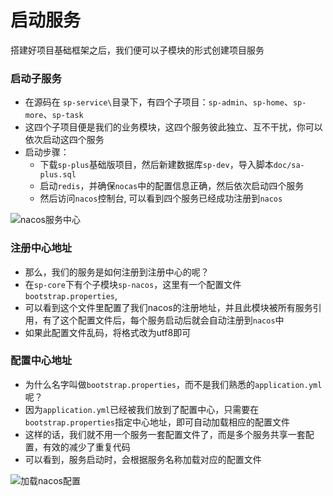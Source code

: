 # 启动服务

搭建好项目基础框架之后，我们便可以子模块的形式创建项目服务


### 启动子服务
- 在源码在 `sp-service\`目录下，有四个子项目：`sp-admin`、`sp-home`、`sp-more`、`sp-task`
- 这四个子项目便是我们的业务模块，这四个服务彼此独立、互不干扰，你可以依次启动这四个服务
- 启动步骤：
	- 下载`sp-plus`基础版项目，然后新建数据库`sp-dev`，导入脚本`doc/sa-plus.sql`
	- 启动`redis`，并确保`nocas`中的配置信息正确，然后依次启动四个服务
	- 然后访问`nacos`控制台, 可以看到四个服务已经成功注册到`nacos`

![nacos服务中心](http://oss.dev33.cn/sp-cloud/nacos-service-list.png)


### 注册中心地址
- 那么，我们的服务是如何注册到注册中心的呢？
- 在`sp-core`下有个子模块`sp-nacos`，这里有一个配置文件`bootstrap.properties`, 
- 可以看到这个文件里配置了我们nacos的注册地址，并且此模块被所有服务引用，有了这个配置文件后，每个服务启动后就会自动注册到`nacos`中
- 如果此配置文件乱码，将格式改为utf8即可


### 配置中心地址
- 为什么名字叫做`bootstrap.properties`，而不是我们熟悉的`application.yml`呢？
- 因为`application.yml`已经被我们放到了配置中心，只需要在`bootstrap.properties`指定中心地址，即可自动加载相应的配置文件 
- 这样的话，我们就不用一个服务一套配置文件了，而是多个服务共享一套配置，有效的减少了重复代码
- 可以看到，服务启动时，会根据服务名称加载对应的配置文件

![加载nacos配置](http://oss.dev33.cn/sp-cloud/load-nacos-config.png)



